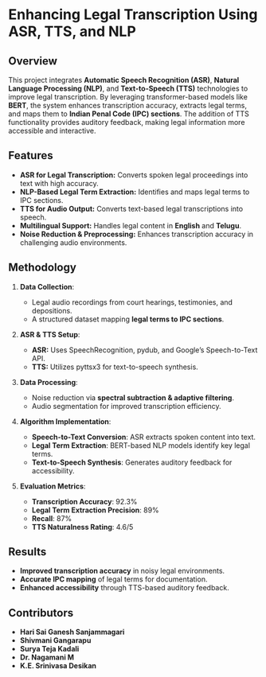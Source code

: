 # Enhancing Legal Transcription Using ASR, TTS, and NLP  

## Overview  

This project integrates **Automatic Speech Recognition (ASR)**, **Natural Language Processing (NLP)**, and **Text-to-Speech (TTS)** technologies to improve legal transcription. By leveraging transformer-based models like **BERT**, the system enhances transcription accuracy, extracts legal terms, and maps them to **Indian Penal Code (IPC) sections**. The addition of TTS functionality provides auditory feedback, making legal information more accessible and interactive.  

## Features  

- **ASR for Legal Transcription:** Converts spoken legal proceedings into text with high accuracy.  
- **NLP-Based Legal Term Extraction:** Identifies and maps legal terms to IPC sections.  
- **TTS for Audio Output:** Converts text-based legal transcriptions into speech.  
- **Multilingual Support:** Handles legal content in **English** and **Telugu**.  
- **Noise Reduction & Preprocessing:** Enhances transcription accuracy in challenging audio environments.  

## Methodology  

1. **Data Collection**:  
   - Legal audio recordings from court hearings, testimonies, and depositions.  
   - A structured dataset mapping **legal terms to IPC sections**.  

2. **ASR & TTS Setup**:  
   - **ASR:** Uses SpeechRecognition, pydub, and Google’s Speech-to-Text API.  
   - **TTS:** Utilizes pyttsx3 for text-to-speech synthesis.  

3. **Data Processing**:  
   - Noise reduction via **spectral subtraction & adaptive filtering**.  
   - Audio segmentation for improved transcription efficiency.  

4. **Algorithm Implementation**:  
   - **Speech-to-Text Conversion**: ASR extracts spoken content into text.  
   - **Legal Term Extraction**: BERT-based NLP models identify key legal terms.  
   - **Text-to-Speech Synthesis**: Generates auditory feedback for accessibility.  

5. **Evaluation Metrics**:  
   - **Transcription Accuracy**: 92.3%  
   - **Legal Term Extraction Precision**: 89%  
   - **Recall**: 87%  
   - **TTS Naturalness Rating**: 4.6/5  

## Results  

- **Improved transcription accuracy** in noisy legal environments.  
- **Accurate IPC mapping** of legal terms for documentation.  
- **Enhanced accessibility** through TTS-based auditory feedback.  

## Contributors  

- **Hari Sai Ganesh Sanjammagari**  
- **Shivmani Gangarapu**  
- **Surya Teja Kadali**  
- **Dr. Nagamani M**  
- **K.E. Srinivasa Desikan**  
